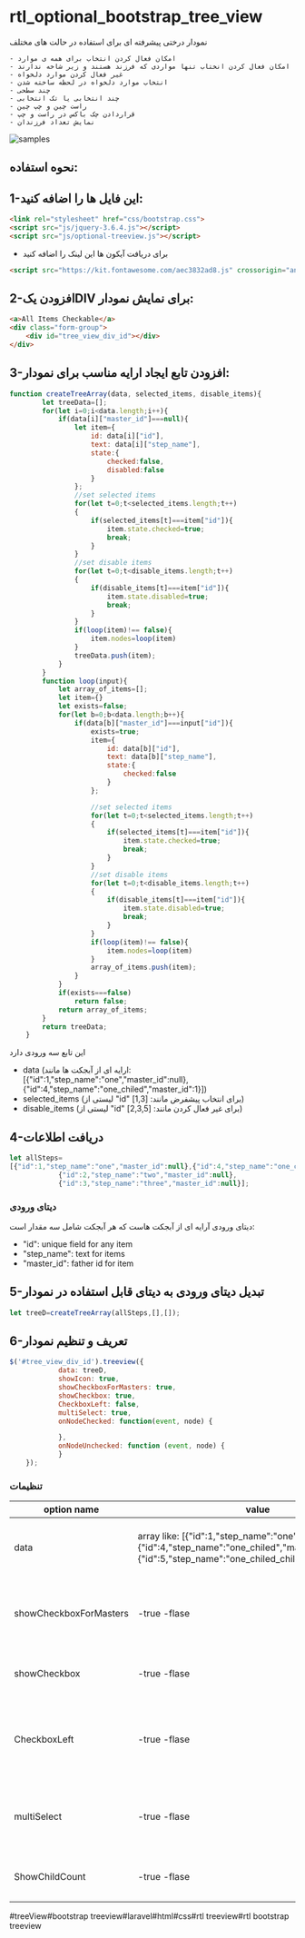 # rtl_optional_bootstrap_tree_view
نمودار درختی پیشرفته ای برای استفاده در حالت های مختلف

    - امکان فعال کردن انتخاب برای همه ی موارد 
    - امکان فعال کردن انختاب تنها مواردی که فرزند هستند و زیر شاخه ندارند
    - غیر فعال کردن موارد دلخواه
    - انتخاب موارد دلخواه در لحظه ساخته شدن
    - چند سطحی
    - چند انتخابی یا تک انتخابی
    - راست چین و چپ چین
    - قراردادن چک باکس در راست و چپ
    - نمایش تعداد فرزندان
  
![samples](https://user-images.githubusercontent.com/53290330/236744138-6d37591b-7e4c-4a31-8395-c706d19559a0.png)



## نحوه استفاده:
## 1-این فایل ها را اضافه کنید:

```html
<link rel="stylesheet" href="css/bootstrap.css">
<script src="js/jquery-3.6.4.js"></script>
<script src="js/optional-treeview.js"></script>
```
- برای دریافت آیکون ها این لینک را اضافه کنید
```html
<script src="https://kit.fontawesome.com/aec3832ad8.js" crossorigin="anonymous"></script>
```
## 2-افزودن یکDIV برای نمایش نمودار:
```html
<a>All Items Checkable</a>
<div class="form-group">
    <div id="tree_view_div_id"></div>
</div>

```
## 3-افزودن تابع ایجاد ارایه مناسب برای نمودار:

```javascript
function createTreeArray(data, selected_items, disable_items){
        let treeData=[];
        for(let i=0;i<data.length;i++){
            if(data[i]["master_id"]===null){
                let item={
                    id: data[i]["id"],
                    text: data[i]["step_name"],
                    state:{
                        checked:false,
                        disabled:false
                    }
                };
                //set selected items
                for(let t=0;t<selected_items.length;t++)
                {
                    if(selected_items[t]===item["id"]){
                        item.state.checked=true;
                        break;
                    }
                }
                //set disable items
                for(let t=0;t<disable_items.length;t++)
                {
                    if(disable_items[t]===item["id"]){
                        item.state.disabled=true;
                        break;
                    }
                }
                if(loop(item)!== false){
                    item.nodes=loop(item)
                }
                treeData.push(item);
            }
        }
        function loop(input){
            let array_of_items=[];
            let item={}
            let exists=false;
            for(let b=0;b<data.length;b++){
                if(data[b]["master_id"]===input["id"]){
                    exists=true;
                    item={
                        id: data[b]["id"],
                        text: data[b]["step_name"],
                        state:{
                            checked:false
                        }
                    };

                    //set selected items
                    for(let t=0;t<selected_items.length;t++)
                    {
                        if(selected_items[t]===item["id"]){
                            item.state.checked=true;
                            break;
                        }
                    }
                    //set disable items
                    for(let t=0;t<disable_items.length;t++)
                    {
                        if(disable_items[t]===item["id"]){
                            item.state.disabled=true;
                            break;
                        }
                    }
                    if(loop(item)!== false){
                        item.nodes=loop(item)
                    }
                    array_of_items.push(item);
                }
            }
            if(exists===false)
                return false;
            return array_of_items;
        }
        return treeData;
    }
```

این تابع سه ورودی دارد
<br />
- data
 (ارایه ای از آبجکت ها مانند:
[{"id":1,"step_name":"one","master_id":null},{"id":4,"step_name":"one_chiled","master_id":1}])
- selected_items (لیستی از "id" برای انتخاب پیشفرض مانند: [1,3])
- disable_items (لیستی از "id" برای غیر فعال کردن مانند: [2,3,5])

## 4-دریافت اطلاعات
```javascript
let allSteps=
[{"id":1,"step_name":"one","master_id":null},{"id":4,"step_name":"one_chiled","master_id":1},{"id":5,"step_name":"one_chiled_chiled","master_id":4},
            {"id":2,"step_name":"two","master_id":null},
            {"id":3,"step_name":"three","master_id":null}];
```
### دیتای ورودی
دیتای ورودی آرایه ای از آبجکت هاست که هر آبجکت شامل سه مقدار است:
<br />
- "id": unique field for any item
- "step_name": text for items
- "master_id": father id for item

## 5-تبدیل دیتای ورودی به دیتای قابل استفاده در نمودار
```javascript
let treeD=createTreeArray(allSteps,[],[]);
```

## 6-تعریف و تنظیم نمودار

```javascript
$('#tree_view_div_id').treeview({
            data: treeD,
            showIcon: true,
            showCheckboxForMasters: true,
            showCheckbox: true,
            CheckboxLeft: false,
            multiSelect: true,
            onNodeChecked: function(event, node) {

            },
            onNodeUnchecked: function (event, node) {
            }
    });
```
### تنظیمات
| option name  | value | description |
| ------------- | ------------- | ------------- |
| data  | array like: [{"id":1,"step_name":"one","master_id":null},{"id":4,"step_name":"one_chiled","master_id":1},{"id":5,"step_name":"one_chiled_chiled","master_id":4}]  | this is an array of objects with three field  |
| showCheckboxForMasters  | -true -flase| this is for show check box for items that have child  |
| showCheckbox  | -true -flase| this is for show check box for all items |
| CheckboxLeft  | -true -flase| this is for show check box befor item text or opposite side of tex |
| multiSelect  | -true -flase| this is for enable multi choice or single choice |
| ShowChildCount  | -true -flase| this is for show chiled count |



#treeView#bootstrap treeview#laravel#html#css#rtl treeview#rtl bootstrap treeview
